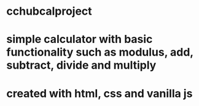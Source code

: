 # cchubcalproject
# simple calculator with basic functionality such as modulus, add, subtract, divide and multiply
# created with html, css and vanilla js
# 

